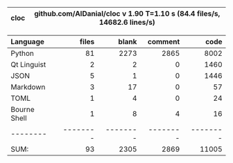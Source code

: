 
cloc|github.com/AlDanial/cloc v 1.90  T=1.10 s (84.4 files/s, 14682.6 lines/s)
--- | ---

Language|files|blank|comment|code
:-------|-------:|-------:|-------:|-------:
Python|81|2273|2865|8002
Qt Linguist|2|2|0|1460
JSON|5|1|0|1446
Markdown|3|17|0|57
TOML|1|4|0|24
Bourne Shell|1|8|4|16
--------|--------|--------|--------|--------
SUM:|93|2305|2869|11005
